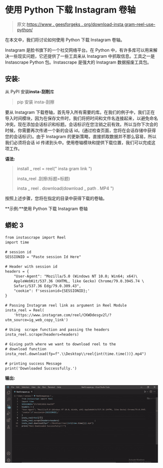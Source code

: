# 使用 Python 下载 Instagram 卷轴

> 原文:[https://www . geesforgeks . org/download-insta gram-reel-use-python/](https://www.geeksforgeeks.org/download-instagram-reel-using-python/)

在本文中，我们将讨论如何使用 Python 下载 Instagram 卷轴。

Instagram 是脸书旗下的一个社交网络平台。在 Python 中，有许多库可以用来解决一些现实问题，它还提供了一些工具来从 Instagram 中抓取信息。工具之一是 Instascrape Python 包。Instascrape 是强大的 Instagram 数据报废工具包。

## **安装**:

从 PyPI 安装**insta-刮削**库

> pip 安装 insta-刮擦

要从 Instagram 下载卷轴，首先导入所有需要的库。在我们的例子中，我们正在导入时间模块，因为在保存文件时，我们将把时间和文件名连接起来，以避免命名冲突。现在添加会话标识和标题。会话标识在您注销之前有效。所以当你下次会的时候，你需要再次传递一个新的会话 id。(通过检查页面，您将在会话存储中获得您的会话标识)。由于 Instagram 的更新策略，直接抓取数据并不那么容易，所以我们必须将会话 id 传递到头中。使用卷轴模块和提供下载位置，我们可以完成这项工作。

**语法:**

> install _ reel = reel(" insta gram link ")
> 
> insta_reel .刮擦(标题=标题)
> 
> insta _ reel . download(download _ path . MP4 ")

按照上述步骤，您将在指定的目录中获得下载的卷轴。

**示例:**使用 Python 下载 Instagram 卷轴

## 蟒蛇 3

```
from instascrape import Reel
import time

# session id
SESSIONID = "Paste session Id Here"

# Header with session id
headers = {
    "User-Agent": "Mozilla/5.0 (Windows NT 10.0; Win64; x64)\
    AppleWebKit/537.36 (KHTML, like Gecko) Chrome/79.0.3945.74 \
    Safari/537.36 Edg/79.0.309.43",
    "cookie": f'sessionid={SESSIONID};'
}

# Passing Instagram reel link as argument in Reel Module
insta_reel = Reel(
    'https://www.instagram.com/reel/CKWDdesgv2l/?utm_source=ig_web_copy_link')

# Using  scrape function and passing the headers
insta_reel.scrape(headers=headers)

# Giving path where we want to download reel to the
# download function
insta_reel.download(fp=f".\\Desktop\\reel{int(time.time())}.mp4")

# printing success Message
print('Downloaded Successfully.')
```

**输出:**

![](img/6706f43f8ec3c58d0615b90cd85d84bf.png)
